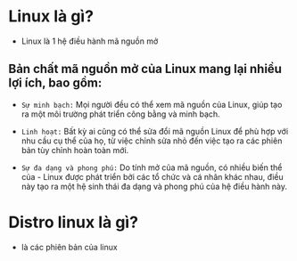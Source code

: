 
# Linux là gì?

- Linux là 1 hệ điều hành mã nguồn mở 

## Bản chất mã nguồn mở của Linux mang lại nhiều lợi ích, bao gồm:

- `Sự minh bạch:` Mọi người đều có thể xem mã nguồn của Linux, giúp tạo ra một môi trường phát triển công bằng và minh bạch. 

- `Linh hoạt:` Bất kỳ ai cũng có thể sửa đổi mã nguồn Linux để phù hợp với nhu cầu cụ thể của họ, từ việc chỉnh sửa nhỏ đến việc tạo ra các phiên bản tùy chỉnh hoàn toàn mới.

- `Sự đa dạng và phong phú:` Do tính mở của mã nguồn, có nhiều biến thể của - Linux được phát triển bởi các tổ chức và cá nhân khác nhau, điều này tạo ra một hệ sinh thái đa dạng và phong phú của hệ điều hành này.

# Distro linux là gì?

- là các phiên bản của linux

